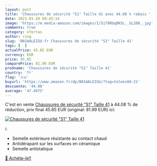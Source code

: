 ```yaml
---
layout: post
title: 'Chaussures de sécurité "S1" Taille 41 avec 44.08 % rabais '
date: 2021-01-20 09:43:14
image: 'https://m.media-amazon.com/images/I/5179Rbq0KSL._SL200_.jpg'
comments: true
category: ofertas
author: ring
slug: 'B01AALEIGU-fr Chaussures de sécurité "S1" Taille 41'
tags: [  ]
actualPrice: 45.85 EUR
currency: EUR
price: 45.85
comparePrice: 81.99 EUR
prodname: 'Chaussures de sécurité "S1" Taille 41'
country: 'fr'
flag: '🇫🇷'
buyurl: 'https://www.amazon.fr/dp/B01AALEIGU/?tag=tolees0d-21'
descuento: '44.08'
average: '47.4975'
---
```


C'est en vente [Chaussures de sécurité "S1" Taille 41](https://www.amazon.fr/dp/B01AALEIGU/?tag=tolees0d-21)  à  44.08 % de réduction, prix final  45.85 EUR (original: 81.99 EUR) ici:

[![Chaussures de sécurité "S1" Taille 41](https://m.media-amazon.com/images/I/5179Rbq0KSL._SL200_.jpg)](https://www.amazon.fr/dp/B01AALEIGU/?tag=tolees0d-21)

ℹ️:

- Semelle extérieure résistante au contact chaud
- Antidérapant sur les surfaces en céramique
- Semelle antistatique

[🛒 Achète-le!!](https://www.amazon.fr/dp/B01AALEIGU/?tag=tolees0d-21)
